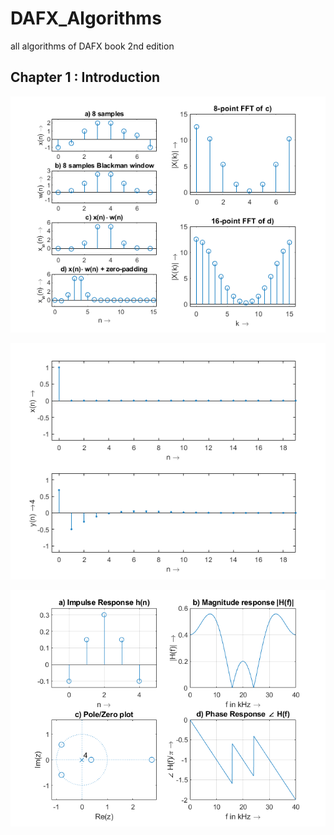 # DAFX_Algorithms
all algorithms of DAFX book 2nd edition

## Chapter 1 : Introduction

<p align="center"><img src="Chapter1-Introduction/img/M15.png" width="700" /></p>
<p align="center"<"M-15_script"/></p>
<p align="center"><img src="Chapter1-Introduction/img/M18.png" width="700" />
</p><p align="center"><img src="Chapter1-Introduction/img/M19.png" width="700" /></p>
